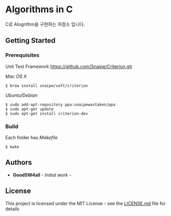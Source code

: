 # Algorithms in C

C로 Alogrithm을 구현하는 저장소 입니다.

## Getting Started

### Prerequisites
Unit Test Framework
https://github.com/Snaipe/Criterion.git

*Mac OS X* 
```
$ brew install snaipe/soft/criterion
```
*Ubuntu/Debian*
```
$ sudo add-apt-repository ppa:snaipewastaken/ppa
$ sudo apt-get update
$ sudo apt-get install criterion-dev
```

### Build
Each folder has *Makefile*
```
$ make
```

## Authors

* **GoodSW4all** - *Initial work* - 

## License

This project is licensed under the MIT License - see the [LICENSE.md](LICENSE.md) file for details
